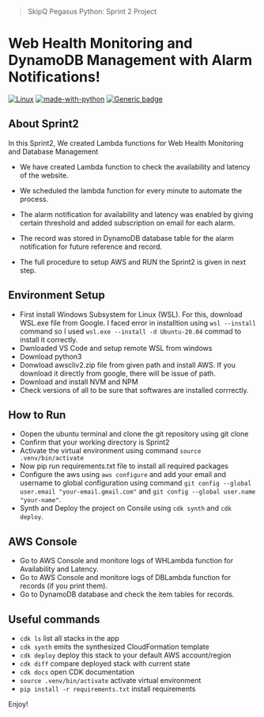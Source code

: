 
> SkipQ Pegasus Python: Sprint 2 Project

# Web Health Monitoring and DynamoDB Management with Alarm Notifications!

[![Linux](https://svgshare.com/i/Zhy.svg)](#) [![made-with-python](https://img.shields.io/badge/Made%20with-Python-1f425f.svg)](#) [![Generic badge](https://img.shields.io/badge/version-3.8.10-blue)](#)

## About Sprint2

In this Sprint2, We created Lambda functions for Web Health Monitoring and Database Management

* We have created Lambda function to check the availability and latency of the website.
* We scheduled the lambda function for every minute to automate the process.
* The alarm notification for availability and latency was enabled by giving certain threshold and added subscription on email for each alarm.
* The record was stored in DynamoDB database table for the alarm notification for future reference and record.

* The full procedure to setup AWS and RUN the Sprint2 is given in next step.

## Environment Setup

* First install Windows Subsystem for Linux (WSL). For  this, download WSL.exe file from Google. I faced error in installtion using `wsl --install` command so I used `wsl.exe --install -d Ubuntu-20.04` commad to install it correctly.
* Dwnloaded VS Code and setup remote WSL from windows
* Download python3
* Donwload awscliv2.zip file from given path and install AWS. If you download it directly from google, there will be issue of path.
* Download and install NVM and NPM
* Check versions of all to be sure that softwares are installed corrrectly.

## How to Run

* Oopen the ubuntu terminal and clone the git repository using git clone 
* Confirm that your working directory is Sprint2
* Activate the virtual environment using command `source .venv/bin/activate`
* Now pip run requirements.txt file to install all required packages
* Configure the aws using `aws configure` and add your email and username to global configuration using command `git config --global user.email "your-email.gmail.com"` and `git config --global user.name "your-name"`.
* Synth and Deploy the project on Consile using `cdk synth` and `cdk deploy`.


## AWS Console

* Go to AWS Console and monitore logs of WHLambda function for Availability and Latency.
* Go to AWS Console and monitore logs of DBLambda function for records (if you print them).
* Go to DynamoDB database and check the item tables for records.

## Useful commands

 * `cdk ls`          list all stacks in the app
 * `cdk synth`       emits the synthesized CloudFormation template
 * `cdk deploy`      deploy this stack to your default AWS account/region
 * `cdk diff`        compare deployed stack with current state
 * `cdk docs`        open CDK documentation
 * `source .venv/bin/activate`        activate virtual environment
 * `pip install -r requirements.txt`  install requirements

Enjoy!

